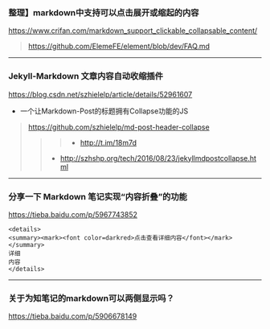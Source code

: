 ### 整理】markdown中支持可以点击展开或缩起的内容
https://www.crifan.com/markdown_support_clickable_collapsable_content/
>https://github.com/ElemeFE/element/blob/dev/FAQ.md
---
### Jekyll-Markdown 文章内容自动收缩插件
https://blog.csdn.net/szhielelp/article/details/52961607
- 一个让Markdown-Post的标题拥有Collapse功能的JS
>https://github.com/szhielelp/md-post-header-collapse
>>>- http://t.im/18m7d
>>- http://szhshp.org/tech/2016/08/23/jekyllmdpostcollapse.html
---
### 分享一下 Markdown 笔记实现“内容折叠”的功能
https://tieba.baidu.com/p/5967743852
```
<details>
<summary><mark><font color=darkred>点击查看详细内容</font></mark></summary>
详细
内容
</details>
```
---
### 关于为知笔记的markdown可以两侧显示吗？
https://tieba.baidu.com/p/5906678149